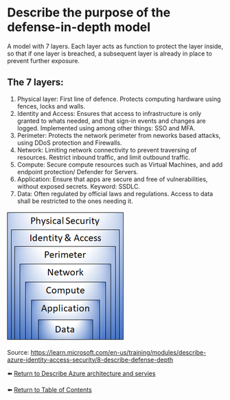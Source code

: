# Describe the purpose of the defense-in-depth model

A model with 7 layers. Each layer acts as function to protect the layer inside, so that if one layer is breached, a subsequent layer is already in place to prevent further exposure.

## The 7 layers:
1. Physical layer: First line of defence. Protects computing hardware using fences, locks and walls.
1. Identity and Access: Ensures that access to infrastructure is only granted to whats needed, and that sign-in events and changes are logged. Implemented using among other things: SSO and MFA.
1. Perimeter: Protects the network perimeter from neworks based attacks, using DDoS protection and Firewalls.
1. Network: Limiting network connectivity to prevent traversing of resources. Restrict inbound traffic, and limit outbound traffic.
1. Compute: Secure compute resources such as Virtual Machines, and add endpoint protection/ Defender for Servers.
1. Application: Ensure that apps are secure and free of vulnerabilities, without exposed secrets. Keyword: SSDLC.
1. Data: Often regulated by official laws and regulations. Access to data shall be restricted to the ones needing it.

![The 7 leyars of defence in depth](img/defense-depth.png)

Source: https://learn.microsoft.com/en-us/training/modules/describe-azure-identity-access-security/8-describe-defense-depth

⬅️ [Return to Describe Azure architecture and servies](README.md)

⬅️ [Return to Table of Contents](../README.md)